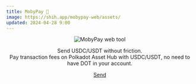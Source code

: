 ```yaml
---
title: MobyPay 🐋
image: https://shih.app/mobypay-web/assets/
updated: 2024-04-28 9:00
---
```


<p align="center">
<img src="https://shih.app/blog/assets/mobypay/web-tool.png" alt="MobyPay web tool"/>
<p align="center">Send USDC/USDT without friction. <br/> Pay transaction fees on Polkadot Asset Hub with USDC/USDT, no need to have DOT in your account.</p>
<p align="center"><a href="https://shih.app/mobypay-web">Send</a></p>
</p>
